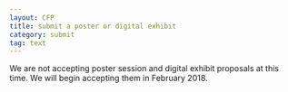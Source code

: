 ```yaml
---
layout: CFP
title: submit a poster or digital exhibit
category: submit
tag: text
---
```


We are not accepting poster session and digital exhibit proposals at this time. We will begin accepting them in February 2018.

<!--
# How to submit a Poster Session and Digital Exhibit Proposal

**Please read all instructions on all pages thoroughly and with care.** The information required for submissions remains the same as in years past, though the method of entry is now different. Please consult the following guidelines when submitting your proposal.

### Step 1. Submission Deadline
Please include a 500 word abstract that addresses the following:

* the nature, design, and purpose of the project (including web links).

* how the project advances modernist studies.

* how presenters would want to exhibit and explain the project at the conference.

### Step 4. Author Information
"Corresponding author" indicates the author who will receive e-mail communications regarding the status of the proposal. Check/uncheck this box as appropriate.

"Presenting author" is an author who presents as part of the proposed session. This option should remain checked for all participants who require a bio.

### How to know your submission is confirmed
You will receive an e-mail confirming receipt of your submission shortly after the submission process is complete.

### How to edit a proposal after you've submitted it

Please see your confirmation email from Ex Ordo for instructions on editing your submitted proposal. Proposals may not be edited once the submission deadline has passed.

# [Click here to submit a poster session and digital exhibit proposal](https://msa2018.exordo.com){:target="_blank"}

### Further Information

**Questions about our upcoming conference?**

Contact [MSA2018Columbus@gmail.com](mailto:MSA2018Columbus@gmail.com)


**Questions for the program committee?**

Contact [rawalsh@ncsu.edu](mailto:rawalsh@ncsu.edu)


**Questions about membership and registration?**

Contact [RWG@press.jhu.edu](mailto:RWG@press.jhu.edu)




**Want to know how our email lists work?**

Visit [https://msa.press.jhu.edu/members/listserv.html](https://msa.press.jhu.edu/members/listserv.html){:target="_blank"}

![lg middle](../assets/MSABanner.png)
-->